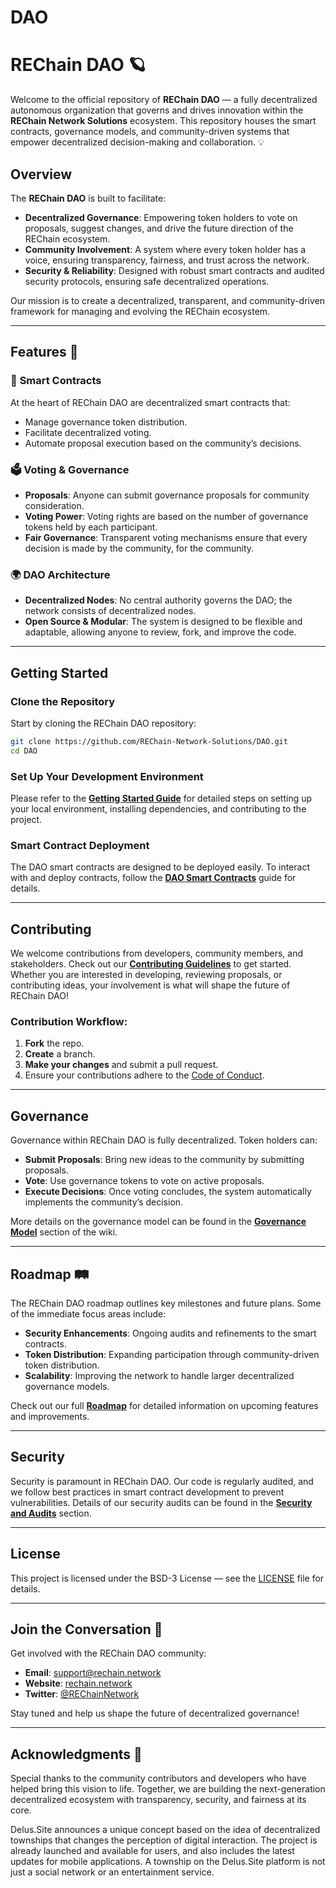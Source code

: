 # DAO

# REChain DAO 🪐

Welcome to the official repository of **REChain DAO** — a fully decentralized autonomous organization that governs and drives innovation within the **REChain Network Solutions** ecosystem. This repository houses the smart contracts, governance models, and community-driven systems that empower decentralized decision-making and collaboration. 💡

## Overview

The **REChain DAO** is built to facilitate:
- **Decentralized Governance**: Empowering token holders to vote on proposals, suggest changes, and drive the future direction of the REChain ecosystem.
- **Community Involvement**: A system where every token holder has a voice, ensuring transparency, fairness, and trust across the network.
- **Security & Reliability**: Designed with robust smart contracts and audited security protocols, ensuring safe decentralized operations.

Our mission is to create a decentralized, transparent, and community-driven framework for managing and evolving the REChain ecosystem.

---

## Features 🚀

### 🔗 **Smart Contracts**
At the heart of REChain DAO are decentralized smart contracts that:
- Manage governance token distribution.
- Facilitate decentralized voting.
- Automate proposal execution based on the community’s decisions.

### 🗳️ **Voting & Governance**
- **Proposals**: Anyone can submit governance proposals for community consideration.
- **Voting Power**: Voting rights are based on the number of governance tokens held by each participant.
- **Fair Governance**: Transparent voting mechanisms ensure that every decision is made by the community, for the community.

### 🌍 **DAO Architecture**
- **Decentralized Nodes**: No central authority governs the DAO; the network consists of decentralized nodes.
- **Open Source & Modular**: The system is designed to be flexible and adaptable, allowing anyone to review, fork, and improve the code.

---

## Getting Started

### Clone the Repository
Start by cloning the REChain DAO repository:

```bash
git clone https://github.com/REChain-Network-Solutions/DAO.git
cd DAO
```

### Set Up Your Development Environment
Please refer to the **[Getting Started Guide](./wiki/Getting-Started.md)** for detailed steps on setting up your local environment, installing dependencies, and contributing to the project.

### Smart Contract Deployment
The DAO smart contracts are designed to be deployed easily. To interact with and deploy contracts, follow the **[DAO Smart Contracts](./wiki/DAO-Smart-Contracts.md)** guide for details.

---

## Contributing

We welcome contributions from developers, community members, and stakeholders. Check out our **[Contributing Guidelines](./wiki/Community-and-Contributions.md)** to get started. Whether you are interested in developing, reviewing proposals, or contributing ideas, your involvement is what will shape the future of REChain DAO!

### Contribution Workflow:
1. **Fork** the repo.
2. **Create** a branch.
3. **Make your changes** and submit a pull request.
4. Ensure your contributions adhere to the [Code of Conduct](./wiki/Community-and-Contributions.md).

---

## Governance

Governance within REChain DAO is fully decentralized. Token holders can:
- **Submit Proposals**: Bring new ideas to the community by submitting proposals.
- **Vote**: Use governance tokens to vote on active proposals.
- **Execute Decisions**: Once voting concludes, the system automatically implements the community’s decision.

More details on the governance model can be found in the **[Governance Model](./wiki/Governance-Model.md)** section of the wiki.

---

## Roadmap 🛤️

The REChain DAO roadmap outlines key milestones and future plans. Some of the immediate focus areas include:
- **Security Enhancements**: Ongoing audits and refinements to the smart contracts.
- **Token Distribution**: Expanding participation through community-driven token distribution.
- **Scalability**: Improving the network to handle larger decentralized governance models.

Check out our full **[Roadmap](./wiki/Roadmap.md)** for detailed information on upcoming features and improvements.

---

## Security

Security is paramount in REChain DAO. Our code is regularly audited, and we follow best practices in smart contract development to prevent vulnerabilities. Details of our security audits can be found in the **[Security and Audits](./wiki/Security-and-Audits.md)** section.

---

## License

This project is licensed under the BSD-3 License — see the [LICENSE](./LICENSE) file for details.

---

## Join the Conversation 💬

Get involved with the REChain DAO community:
- **Email**: support@rechain.network
- **Website**: [rechain.network](https://www.rechain.network)
- **Twitter**: [@REChainNetwork](https://twitter.com/rechain_inc)

Stay tuned and help us shape the future of decentralized governance!

---

## Acknowledgments 🙌

Special thanks to the community contributors and developers who have helped bring this vision to life. Together, we are building the next-generation decentralized ecosystem with transparency, security, and fairness at its core.

Delus.Site announces a unique concept based on the idea of decentralized townships that changes the perception of digital interaction. The project is already launched and available for users, and also includes the latest updates for mobile applications. A township on the Delus.Site platform is not just a social network or an entertainment service. 
